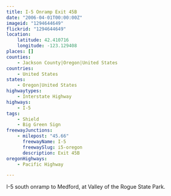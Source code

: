 ```yaml
---
title: I-5 Onramp Exit 45B
date: "2006-04-01T00:00:00Z"
imageid: "1294644649"
flickrid: "1294644649"
location:
    latitude: 42.410716
    longitude: -123.129408
places: []
counties:
    - Jackson County|Oregon|United States
countries:
    - United States
states:
    - Oregon|United States
highwaytypes:
    - Interstate Highway
highways:
    - I-5
tags:
    - Shield
    - Big Green Sign
freewayJunctions:
    - milepost: "45.66"
      freewayName: I-5
      freewaySlug: i5-oregon
      description: Exit 45B
oregonHighways:
    - Pacific Highway

---
```

I-5 south onramp to Medford, at Valley of the Rogue State Park.